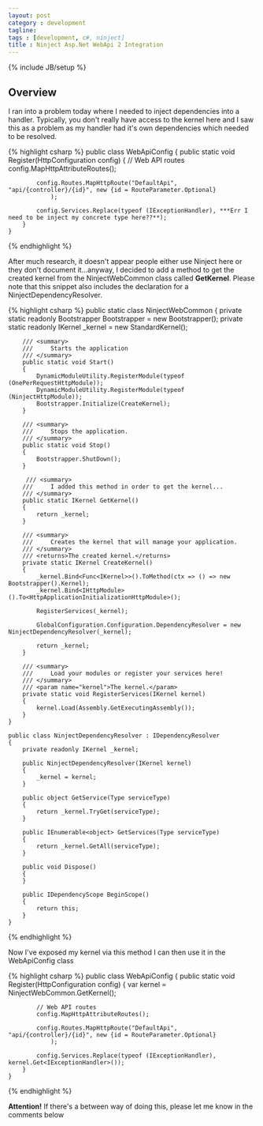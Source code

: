 ```yaml
---
layout: post
category : development
tagline: 
tags : [development, c#, ninject]
title : Ninject Asp.Net WebApi 2 Integration
---
```

{% include JB/setup %}

## Overview

I ran into a problem today where I needed to inject dependencies into a handler.  Typically, you don't really have access to the kernel here and I saw this as a problem as my handler had it's own dependencies which needed to be resolved.

{% highlight csharp %}
	public class WebApiConfig
    {
        public static void Register(HttpConfiguration config)
        {
            // Web API routes
            config.MapHttpAttributeRoutes();

            config.Routes.MapHttpRoute("DefaultApi", "api/{controller}/{id}", new {id = RouteParameter.Optional}
                );

            config.Services.Replace(typeof (IExceptionHandler), ***Err I need to be inject my concrete type here??**);
        }
    }
{% endhighlight %}

After much research, it doesn't appear people either use Ninject here or they don't document it...anyway, I decided to add a method to get the created kernel from the NinjectWebCommon class called **GetKernel**.  Please note that this snippet also includes the declaration for a NinjectDependencyResolver.

{% highlight csharp %}
    public static class NinjectWebCommon
    {
        private static readonly Bootstrapper Bootstrapper = new Bootstrapper();
        private static readonly IKernel _kernel = new StandardKernel();

        /// <summary>
        ///     Starts the application
        /// </summary>
        public static void Start()
        {
            DynamicModuleUtility.RegisterModule(typeof (OnePerRequestHttpModule));
            DynamicModuleUtility.RegisterModule(typeof (NinjectHttpModule));
            Bootstrapper.Initialize(CreateKernel);
        }

        /// <summary>
        ///     Stops the application.
        /// </summary>
        public static void Stop()
        {
            Bootstrapper.ShutDown();
        }

 		 /// <summary>
        ///     I added this method in order to get the kernel...
        /// </summary>
        public static IKernel GetKernel()
        {
            return _kernel;
        }

        /// <summary>
        ///     Creates the kernel that will manage your application.
        /// </summary>
        /// <returns>The created kernel.</returns>
        private static IKernel CreateKernel()
        {
            _kernel.Bind<Func<IKernel>>().ToMethod(ctx => () => new Bootstrapper().Kernel);
            _kernel.Bind<IHttpModule>().To<HttpApplicationInitializationHttpModule>();

            RegisterServices(_kernel);

            GlobalConfiguration.Configuration.DependencyResolver = new NinjectDependencyResolver(_kernel);

            return _kernel;
        }

        /// <summary>
        ///     Load your modules or register your services here!
        /// </summary>
        /// <param name="kernel">The kernel.</param>
        private static void RegisterServices(IKernel kernel)
        {
            kernel.Load(Assembly.GetExecutingAssembly());
        }
    }

    public class NinjectDependencyResolver : IDependencyResolver
    {
        private readonly IKernel _kernel;

        public NinjectDependencyResolver(IKernel kernel)
        {
            _kernel = kernel;
        }

        public object GetService(Type serviceType)
        {
            return _kernel.TryGet(serviceType);
        }

        public IEnumerable<object> GetServices(Type serviceType)
        {
            return _kernel.GetAll(serviceType);
        }

        public void Dispose()
        {
        }

        public IDependencyScope BeginScope()
        {
            return this;
        }
    }
{% endhighlight %}

Now I've exposed my kernel via this method I can then use it in the WebApiConfig class

{% highlight csharp %}
  public class WebApiConfig
    {
        public static void Register(HttpConfiguration config)
        {
            var kernel = NinjectWebCommon.GetKernel();

            // Web API routes
            config.MapHttpAttributeRoutes();

            config.Routes.MapHttpRoute("DefaultApi", "api/{controller}/{id}", new {id = RouteParameter.Optional}
                );

            config.Services.Replace(typeof (IExceptionHandler), kernel.Get<IExceptionHandler>());
        }
    }
{% endhighlight %}

<div class="callout callout-warning">
<strong>Attention!</strong> If there's a between way of doing this, please let me know in the comments below
</div>